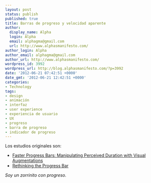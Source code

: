 ```yaml
---
layout: post
status: publish
published: true
title: Barras de progreso y velocidad aparente
author:
  display_name: Alpha
  login: Alpha
  email: alphagma@gmail.com
  url: http://www.alphasmanifesto.com/
author_login: Alpha
author_email: alphagma@gmail.com
author_url: http://www.alphasmanifesto.com/
wordpress_id: 3992
wordpress_url: http://blog.alphasmanifesto.com/?p=3992
date: '2012-06-21 07:42:51 +0000'
date_gmt: '2012-06-21 12:42:51 +0000'
categories:
- Technology
tags:
- design
- animación
- interfaz
- user experience
- experiencia de usuario
- UX
- progreso
- barra de progreso
- indicador de progreso
---
```


Los estudios originales son:

- [Faster Progress Bars: Manipulating Perceived Duration with Visual Augmentations](http://www.chrisharrison.net/projects/progressbars2/ProgressBarsHarrison.pdf)
- [Rethinking the Progress Bar](http://www.scribd.com/lmjabreu/d/2226848-Rethinking-The-Progress-Bar)

_Soy un zorrinito con progreso._
